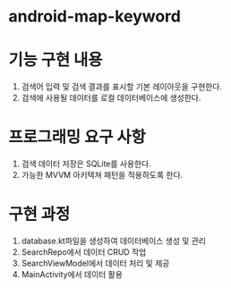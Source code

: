 # android-map-keyword
# 기능 구현 내용
1. 검색어 입력 및 검색 결과를 표시할 기본 레이아웃을 구현한다. 
2. 검색에 사용될 데이터를 로컬 데이터베이스에 생성한다. 
# 프로그래밍 요구 사항
1. 검색 데이터 저장은 SQLite를 사용한다. 
2. 가능한 MVVM 아키텍쳐 패턴을 적용하도록 한다.
# 구현 과정
1. database.kt파일을 생성하여 데이터베이스 생성 및 관리
2. SearchRepo에서 데이터 CRUD 작업 
3. SearchViewModel에서 데이터 처리 및 제공
4. MainActivity에서 데이터 활용
